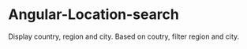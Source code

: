 # Angular-Location-search
Display country, region and city. Based on coutry, filter region and city.